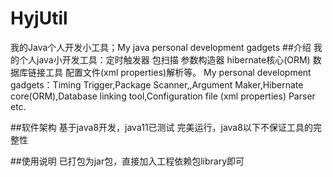 # HyjUtil
我的Java个人开发小工具；My java personal development gadgets
##介绍
我的个人java小开发工具：定时触发器 包扫描 参数构造器 hibernate核心(ORM) 数据库链接工具 配置文件(xml properties)解析等。
My personal development gadgets：Timing Trigger,Package Scanner,,Argument Maker,Hibernate core(ORM),Database linking tool,Configuration file (xml properties) Parser etc.

##软件架构
基于java8开发，java11已测试 完美运行，java8以下不保证工具的完整性

##使用说明
已打包为jar包，直接加入工程依赖包library即可
